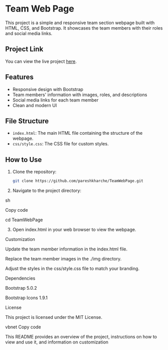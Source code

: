 # Team Web Page

This project is a simple and responsive team section webpage built with HTML, CSS, and Bootstrap. It showcases the team members with their roles and social media links.

## Project Link

You can view the live project [here](https://pareshkharche.github.io/TeamWebPage/).

## Features

- Responsive design with Bootstrap
- Team members' information with images, roles, and descriptions
- Social media links for each team member
- Clean and modern UI

## File Structure

- `index.html`: The main HTML file containing the structure of the webpage.
- `css/style.css`: The CSS file for custom styles.

## How to Use

1. Clone the repository:

   ```sh
   git clone https://github.com/pareshkharche/TeamWebPage.git
2. Navigate to the project directory:

sh

Copy code

cd TeamWebPage

3. Open index.html in your web browser to view the webpage.

Customization

Update the team member information in the index.html file.

Replace the team member images in the ./img directory.

Adjust the styles in the css/style.css file to match your branding.

Dependencies

Bootstrap 5.0.2

Bootstrap Icons 1.9.1

License

This project is licensed under the MIT License.


vbnet
Copy code

This README provides an overview of the project, instructions on how to view and use it, and information on customization 
